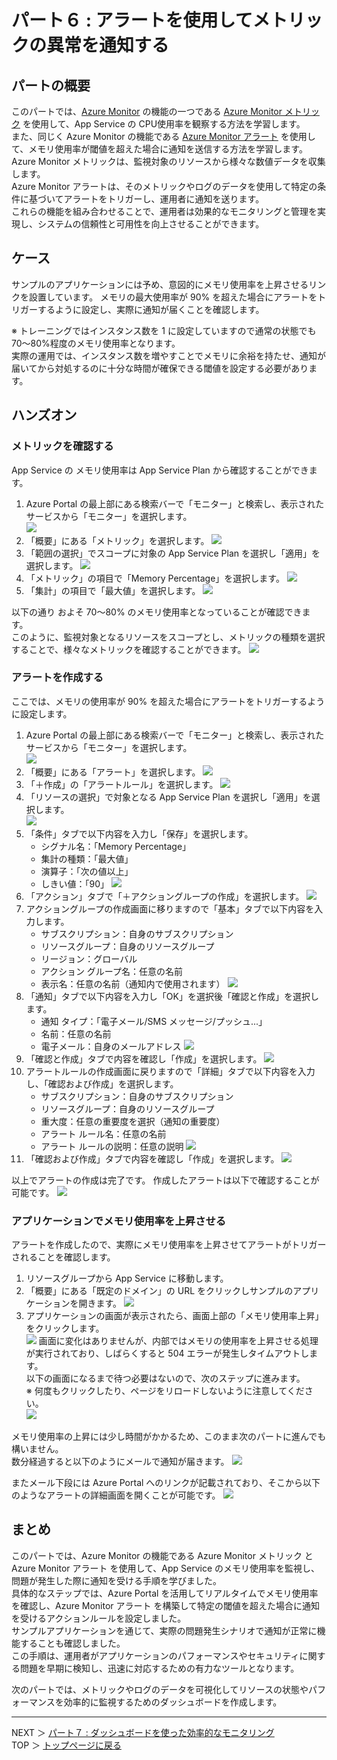# パート６ : アラートを使用してメトリックの異常を通知する

## パートの概要
このパートでは、[Azure Monitor](https://learn.microsoft.com/ja-jp/azure/azure-monitor/overview) の機能の一つである [Azure Monitor メトリック](https://learn.microsoft.com/ja-jp/azure/azure-monitor/essentials/data-platform-metrics) を使用して、App Service の CPU使用率を観察する方法を学習します。  
また、同じく Azure Monitor の機能である [Azure Monitor アラート](https://learn.microsoft.com/ja-jp/azure/azure-monitor/alerts/alerts-overview) を使用して、メモリ使用率が閾値を超えた場合に通知を送信する方法を学習します。  
Azure Monitor メトリックは、監視対象のリソースから様々な数値データを収集します。  
Azure Monitor アラートは、そのメトリックやログのデータを使用して特定の条件に基づいてアラートをトリガーし、運用者に通知を送ります。  
これらの機能を組み合わせることで、運用者は効果的なモニタリングと管理を実現し、システムの信頼性と可用性を向上させることができます。

## ケース
サンプルのアプリケーションには予め、意図的にメモリ使用率を上昇させるリンクを設置しています。
メモリの最大使用率が 90% を超えた場合にアラートをトリガーするように設定し、実際に通知が届くことを確認します。  

※ トレーニングではインスタンス数を 1 に設定していますので通常の状態でも 70～80%程度のメモリ使用率となります。  
実際の運用では、インスタンス数を増やすことでメモリに余裕を持たせ、通知が届いてから対処するのに十分な時間が確保できる閾値を設定する必要があります。

## ハンズオン

### メトリックを確認する
App Service の メモリ使用率は App Service Plan から確認することができます。

1. Azure Portal の最上部にある検索バーで「モニター」と検索し、表示されたサービスから「モニター」を選択します。  
![](./images/06/01.png)
2. 「概要」にある「メトリック」を選択します。
![](./images/06/02.png)
3. 「範囲の選択」でスコープに対象の App Service Plan を選択し「適用」を選択します。
![](./images/06/03.png)
4. 「メトリック」の項目で「Memory Percentage」を選択します。
![](./images/06/04.png)
5. 「集計」の項目で「最大値」を選択します。
![](./images/06/05.png)

以下の通り およそ 70～80% のメモリ使用率となっていることが確認できます。  
このように、監視対象となるリソースをスコープとし、メトリックの種類を選択することで、様々なメトリックを確認することができます。
![](./images/06/06.png)

### アラートを作成する
ここでは、メモリの使用率が 90% を超えた場合にアラートをトリガーするように設定します。

1. Azure Portal の最上部にある検索バーで「モニター」と検索し、表示されたサービスから「モニター」を選択します。  
![](./images/06/07.png)
2. 「概要」にある「アラート」を選択します。
![](./images/06/08.png)
3. 「＋作成」の「アラートルール」を選択します。
![](./images/06/09.png)
4. 「リソースの選択」で対象となる App Service Plan を選択し「適用」を選択します。  
![](./images/06/10.png)
5. 「条件」タブで以下内容を入力し「保存」を選択します。
    * シグナル名：「Memory Percentage」
    * 集計の種類：「最大値」
    * 演算子：「次の値以上」
    * しきい値：「90」
![](./images/06/11.png)
6. 「アクション」タブで「＋アクショングループの作成」を選択します。
![](./images/06/12.png)
7. アクショングループの作成画面に移りますので「基本」タブで以下内容を入力します。  
    * サブスクリプション：自身のサブスクリプション
    * リソースグループ：自身のリソースグループ
    * リージョン：グローバル
    * アクション グループ名：任意の名前
    * 表示名：任意の名前（通知内で使用されます）
![](./images/06/13.png)
8. 「通知」タブで以下内容を入力し「OK」を選択後「確認と作成」を選択します。
	* 通知 タイプ：「電子メール/SMS メッセージ/プッシュ...」
    * 名前：任意の名前
	* 電子メール：自身のメールアドレス
![](./images/06/14.png)
9. 「確認と作成」タブで内容を確認し「作成」を選択します。
![](./images/06/15.png)
10. アラートルールの作成画面に戻りますので「詳細」タブで以下内容を入力し、「確認および作成」を選択します。  
    * サブスクリプション：自身のサブスクリプション
    * リソースグループ：自身のリソースグループ
    * 重大度：任意の重要度を選択（通知の重要度）
    * アラート ルール名：任意の名前
    * アラート ルールの説明：任意の説明
![](./images/06/16.png)
11. 「確認および作成」タブで内容を確認し「作成」を選択します。
![](./images/06/17.png)

以上でアラートの作成は完了です。
作成したアラートは以下で確認することが可能です。
![](./images/06/18.png)

### アプリケーションでメモリ使用率を上昇させる
アラートを作成したので、実際にメモリ使用率を上昇させてアラートがトリガーされることを確認します。

1. リソースグループから App Service に移動します。
2. 「概要」にある「既定のドメイン」の URL をクリックしサンプルのアプリケーションを開きます。
![](./images/06/01.png)
3. アプリケーションの画面が表示されたら、画面上部の「メモリ使用率上昇」をクリックします。  
![](./images/06/02.png)
画面に変化はありませんが、内部ではメモリの使用率を上昇させる処理が実行されており、しばらくすると 504 エラーが発生しタイムアウトします。  
以下の画面になるまで待つ必要はないので、次のステップに進みます。  
※ 何度もクリックしたり、ページをリロードしないように注意してください。  
![](./images/06/03.png)

メモリ使用率の上昇には少し時間がかかるため、このまま次のパートに進んでも構いません。  
数分経過すると以下のようにメールで通知が届きます。
![](./images/06/19.png)

またメール下段には Azure Portal へのリンクが記載されており、そこから以下のようなアラートの詳細画面を開くことが可能です。
![](./images/06/20.png)

## まとめ
このパートでは、Azure Monitor の機能である Azure Monitor メトリック と Azure Monitor アラート を使用して、App Service のメモリ使用率を監視し、問題が発生した際に通知を受ける手順を学びました。  
具体的なステップでは、Azure Portal を活用してリアルタイムでメモリ使用率を確認し、Azure Monitor アラート を構築して特定の閾値を超えた場合に通知を受けるアクションルールを設定しました。  
サンプルアプリケーションを通じて、実際の問題発生シナリオで通知が正常に機能することも確認しました。  
この手順は、運用者がアプリケーションのパフォーマンスやセキュリティに関する問題を早期に検知し、迅速に対応するための有力なツールとなります。

次のパートでは、メトリックやログのデータを可視化してリソースの状態やパフォーマンスを効率的に監視するためのダッシュボードを作成します。

---
NEXT ＞ [パート７ : ダッシュボードを使った効率的なモニタリング](./07_efficient-monitoring-with-dashboards.md)  
TOP ＞ [トップページに戻る](/README.md)